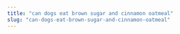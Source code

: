 ```yaml
---
title: "can dogs eat brown sugar and cinnamon oatmeal"
slug: "can-dogs-eat-brown-sugar-and-cinnamon-oatmeal"
---
```


